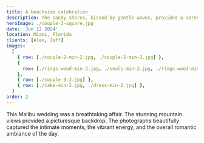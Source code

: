 ```yaml
---
title: A beachside celebration
description: The sandy shores, kissed by gentle waves, provided a serene backdrop for your beach wedding.
heroImage: ./couple-3-square.jpg
date: 'Jun 12 2024'
location: Miami, Florida
clients: [Alex, Jeff]
images:
  [
    { row: [./couple-2-min-2.jpg, ./couple-2-min-2.jpg] },
    {
      row: [./rings-wood-min-2.jpg, ./seals-min-2.jpg, ./rings-wood-min-2.jpg],
    },
    { row: [./couple-9-2.jpg] },
    { row: [./cake-min-2.jpg, ./dress-min-2.jpg] },
  ]
order: 2
---
```


This Malibu wedding was a breathtaking affair. The stunning mountain views provided a picturesque backdrop. The photographs beautifully captured the intimate moments, the vibrant energy, and the overall romantic ambiance of the day.
